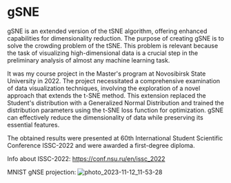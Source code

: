 # gSNE
gSNE is an extended version of the tSNE algorithm, offering enhanced capabilities for dimensionality reduction. The purpose of creating gSNE is to solve the crowding problem of the tSNE. This problem is relevant because the task of visualizing high-dimensional data is a crucial step in the preliminary analysis of almost any machine learning task.

It was my course project in the Master's program at Novosibirsk State University in 2022. The project necessitated a comprehensive examination of data visualization techniques, involving the exploration of a novel approach that extends the t-SNE method. This extension replaced the Student's distribution with a Generalized Normal Distribution and trained the distribution parameters using the t-SNE loss function for optimization. gSNE can effectively reduce the dimensionality of data while preserving its essential features.

The obtained results were presented at 60th International Student Scientific Conference ISSC-2022 and were awarded a first-degree diploma.

Info about ISSC-2022: https://conf.nsu.ru/en/issc_2022



MNIST gNSE projection:
![photo_2023-11-12_11-53-28](https://github.com/maxkochanoff/gSNE/assets/122701199/678a8b7e-2d77-4bf4-8407-05ffceaa0535)
